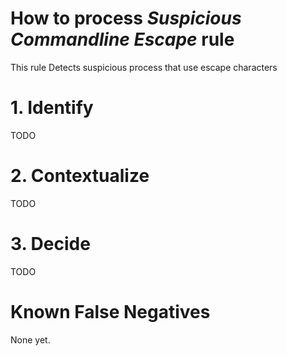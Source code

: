 # How to process *Suspicious Commandline Escape* rule
This rule Detects suspicious process that use escape characters

# 1. Identify
TODO

# 2. Contextualize
TODO

# 3. Decide
TODO

# Known False Negatives
None yet.

